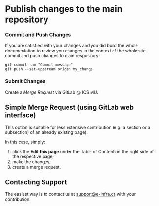 # Publish changes to the main repository

### Commit and Push Changes

If you are satisfied with your changes and you did build the whole documentation to review you changes in the context of the whole site commit and push changes to main respository:

```console
git commit -am "Commit message"
git push --set-upstream origin my_change
```

### Submit Changes

Create a *Merge Request* via GitLab @ ICS MU.

## Simple Merge Request (using GitLab web interface)

This option is suitable for less extensive contribution
(e.g. a section or a subsection) of an already existing page).

In this case, simply:

1. click the **Edit this page**
under the Table of Content on the right side of the respective page;
1. make the changes;
1. create a merge request.

## Contacting Support

The easiest way is to contact us at [support@e-infra.cz][3] with your contribution.

[1]: https://github.com/squidfunk/mkdocs-material
[2]: https://squidfunk.github.io/mkdocs-material/getting-started/
[3]: mailto:support@e-infra.cz
[4]: https://git-scm.com/downloads
[5]: https://docs.docker.com/get-docker/